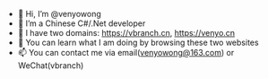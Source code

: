 - 👋 Hi, I’m @venyowong
- 👀 I’m a Chinese C#/.Net developer
- 🌱 I have two domains: https://vbranch.cn, https://venyo.cn
- 💞️ You can learn what I am doing by browsing these two websites
- 📫 You can contact me via email(venyowong@163.com) or WeChat(vbranch)
